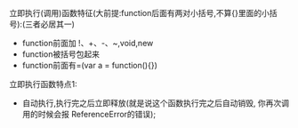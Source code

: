 
立即执行(调用)函数特征(大前提:function后面有两对小括号,不算{}里面的小括号):(三者必居其一)
- function前面加 !、+、-、~,void,new
- function被括号包起来
- function前面有=(var a = function(){})

立即执行函数特点1:
- 自动执行,执行完之后立即释放(就是说这个函数执行完之后自动销毁, 你再次调用的时候会报 ReferenceError的错误);

